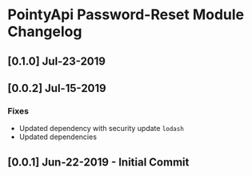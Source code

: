 # PointyApi Password-Reset Module Changelog

## [0.1.0] Jul-23-2019


## [0.0.2] Jul-15-2019

### Fixes
- Updated dependency with security update `lodash`
- Updated dependencies

## [0.0.1] Jun-22-2019 - Initial Commit
